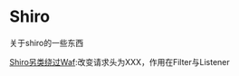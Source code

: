 # Shiro
关于shiro的一些东西

[Shiro另类绕过Waf](https://gv7.me/articles/2021/shiro-deserialization-bypasses-waf-through-unknown-http-method/):改变请求头为XXX，作用在Filter与Listener


